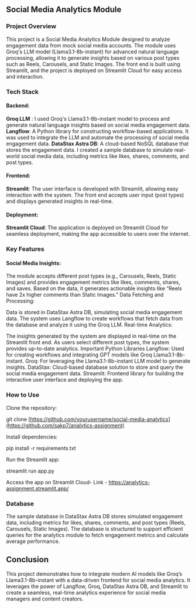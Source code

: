 ## Social Media Analytics Module
### Project Overview
This project is a Social Media Analytics Module designed to analyze engagement data from mock social media accounts. The module uses Groq's LLM model (Llama3.1-8b-instant) for advanced natural language processing, allowing it to generate insights based on various post types such as Reels, Carousels, and Static Images. The front end is built using Streamlit, and the project is deployed on Streamlit Cloud for easy access and interaction.

### Tech Stack
#### Backend:

**Groq LLM** : I used Groq's Llama3.1-8b-instant model to process and generate natural language insights based on social media engagement data.
**Langflow**: A Python library for constructing workflow-based applications. It was used to integrate the LLM and automate the processing of social media engagement data.
**DataStax Astra DB**: A cloud-based NoSQL database that stores the engagement data. I created a sample database to simulate real-world social media data, including metrics like likes, shares, comments, and post types.

#### Frontend:

**Streamlit**: The user interface is developed with Streamlit, allowing easy interaction with the system. The front end accepts user input (post types) and displays generated insights in real-time.

#### Deployment:

**Streamlit Cloud**: The application is deployed on Streamlit Cloud for seamless deployment, making the app accessible to users over the internet.
### Key Features
#### Social Media Insights:

The module accepts different post types (e.g., Carousels, Reels, Static Images) and provides engagement metrics like likes, comments, shares, and saves.
Based on the data, it generates actionable insights like “Reels have 2x higher comments than Static Images.”
Data Fetching and Processing:

Data is stored in DataStax Astra DB, simulating social media engagement data.
The system uses Langflow to create workflows that fetch data from the database and analyze it using the Groq LLM.
Real-time Analytics:

The insights generated by the system are displayed in real-time on the Streamlit front end. As users select different post types, the system provides up-to-date analytics.
Important Python Libraries
Langflow: Used for creating workflows and integrating GPT models like Groq Llama3.1-8b-instant.
Groq: For leveraging the Llama3.1-8b-instant LLM model to generate insights.
DataStax: Cloud-based database solution to store and query the social media engagement data.
Streamlit: Frontend library for building the interactive user interface and deploying the app.
### How to Use
Clone the repository:


git clone [https://github.com/yourusername/social-media-analytics](https://github.com/sakp7/analytics-assignment)

Install dependencies:


pip install -r requirements.txt

Run the Streamlit app:

streamlit run app.py

Access the app on Streamlit Cloud- Link - https://analytics-assignment.streamlit.app/

### Database
The sample database in DataStax Astra DB stores simulated engagement data, including metrics for likes, shares, comments, and post types (Reels, Carousels, Static Images).
The database is structured to support efficient queries for the analytics module to fetch engagement metrics and calculate average performance.
## Conclusion
This project demonstrates how to integrate modern AI models like Groq’s Llama3.1-8b-instant with a data-driven frontend for social media analytics. It leverages the power of Langflow, Groq, DataStax Astra DB, and Streamlit to create a seamless, real-time analytics experience for social media managers and content creators.
